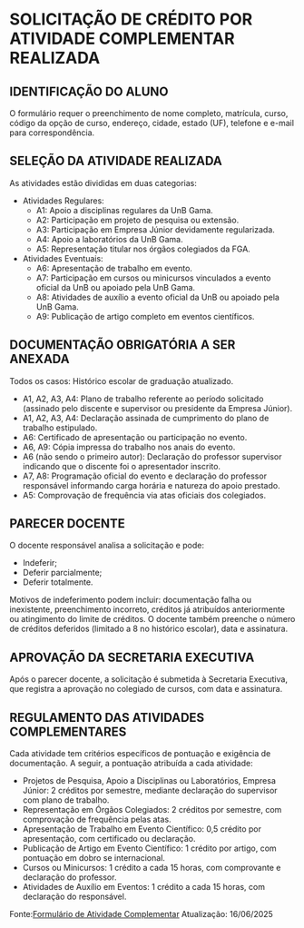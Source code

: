 # SOLICITAÇÃO DE CRÉDITO POR ATIVIDADE COMPLEMENTAR REALIZADA
## IDENTIFICAÇÃO DO ALUNO
O formulário requer o preenchimento de nome completo, matrícula, curso, código da opção de curso, endereço, cidade, estado (UF), telefone e e-mail para correspondência.

## SELEÇÃO DA ATIVIDADE REALIZADA
As atividades estão divididas em duas categorias:
- Atividades Regulares:
    - A1: Apoio a disciplinas regulares da UnB Gama.
    - A2: Participação em projeto de pesquisa ou extensão.
    - A3: Participação em Empresa Júnior devidamente regularizada.
    - A4: Apoio a laboratórios da UnB Gama.
    - A5: Representação titular nos órgãos colegiados da FGA.
- Atividades Eventuais:
    - A6: Apresentação de trabalho em evento.
    - A7: Participação em cursos ou minicursos vinculados a evento oficial da UnB ou apoiado pela UnB Gama.
    - A8: Atividades de auxílio a evento oficial da UnB ou apoiado pela UnB Gama.
    - A9: Publicação de artigo completo em eventos científicos.

## DOCUMENTAÇÃO OBRIGATÓRIA A SER ANEXADA
Todos os casos: Histórico escolar de graduação atualizado.
- A1, A2, A3, A4: Plano de trabalho referente ao período solicitado (assinado pelo discente e supervisor ou presidente da Empresa Júnior).
- A1, A2, A3, A4: Declaração assinada de cumprimento do plano de trabalho estipulado.
- A6: Certificado de apresentação ou participação no evento.
- A6, A9: Cópia impressa do trabalho nos anais do evento.
- A6 (não sendo o primeiro autor): Declaração do professor supervisor indicando que o discente foi o apresentador inscrito.
- A7, A8: Programação oficial do evento e declaração do professor responsável informando carga horária e natureza do apoio prestado.
- A5: Comprovação de frequência via atas oficiais dos colegiados.

## PARECER DOCENTE
O docente responsável analisa a solicitação e pode:
- Indeferir;
- Deferir parcialmente;
- Deferir totalmente.

Motivos de indeferimento podem incluir: documentação falha ou inexistente, preenchimento incorreto, créditos já atribuídos anteriormente ou atingimento do limite de créditos. O docente também preenche o número de créditos deferidos (limitado a 8 no histórico escolar), data e assinatura.

## APROVAÇÃO DA SECRETARIA EXECUTIVA
Após o parecer docente, a solicitação é submetida à Secretaria Executiva, que registra a aprovação no colegiado de cursos, com data e assinatura.

## REGULAMENTO DAS ATIVIDADES COMPLEMENTARES
Cada atividade tem critérios específicos de pontuação e exigência de documentação. A seguir, a pontuação atribuída a cada atividade:

- Projetos de Pesquisa, Apoio a Disciplinas ou Laboratórios, Empresa Júnior: 2 créditos por semestre, mediante declaração do supervisor com plano de trabalho.
- Representação em Órgãos Colegiados: 2 créditos por semestre, com comprovação de frequência pelas atas.
- Apresentação de Trabalho em Evento Científico: 0,5 crédito por apresentação, com certificado ou declaração.
- Publicação de Artigo em Evento Científico: 1 crédito por artigo, com pontuação em dobro se internacional.
- Cursos ou Minicursos: 1 crédito a cada 15 horas, com comprovante e declaração do professor.
- Atividades de Auxílio em Eventos: 1 crédito a cada 15 horas, com declaração do responsável.


Fonte:[Formulário de Atividade Complementar](https://john.pro.br/estagios/formulario_atividades_complementares.pdf)
Atualização: 16/06/2025 